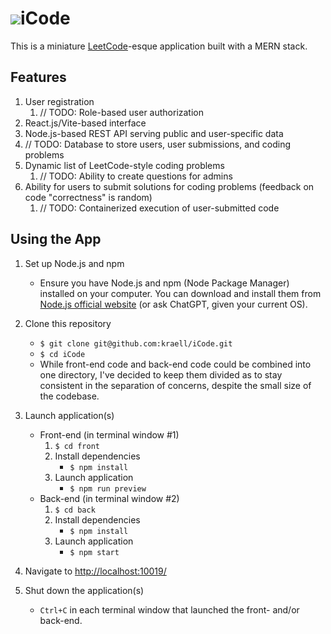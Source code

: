 # ![](/front/public/favicon-32x32.png)iCode
This is a miniature [LeetCode](https://leetcode.com/)-esque application built with a MERN stack.

## Features
1. User registration
   1. // TODO: Role-based user authorization
2. React.js/Vite-based interface
3. Node.js-based REST API serving public and user-specific data
4. // TODO: Database to store users, user submissions, and coding problems
5. Dynamic list of LeetCode-style coding problems
   1. // TODO: Ability to create questions for admins
6. Ability for users to submit solutions for coding problems (feedback on code "correctness" is random)
   1. // TODO: Containerized execution of user-submitted code

## Using the App
1. Set up Node.js and npm
   * Ensure you have Node.js and npm (Node Package Manager) installed on your computer. You can download and install them from [Node.js official website](https://nodejs.org/) (or ask ChatGPT, given your current OS).

2. Clone this repository
   * `$ git clone git@github.com:kraell/iCode.git`
   * `$ cd iCode`
   * While front-end code and back-end code could be combined into one directory, I've decided to keep them divided as to stay consistent in the separation of concerns, despite the small size of the codebase.

3. Launch application(s)
   - Front-end (in terminal window #1)
     1. `$ cd front`
     2. Install dependencies
        * `$ npm install`
     3. Launch application
        <!-- * `$ npm run build` -->
        * `$ npm run preview`
   - Back-end (in terminal window #2)
     1. `$ cd back`
     2. Install dependencies
        * `$ npm install`
     3. Launch application
        * `$ npm start`

4. Navigate to [http://localhost:10019/](http://localhost:10019/)

5. Shut down the application(s)
   * `Ctrl+C` in each terminal window that launched the front- and/or back-end.
